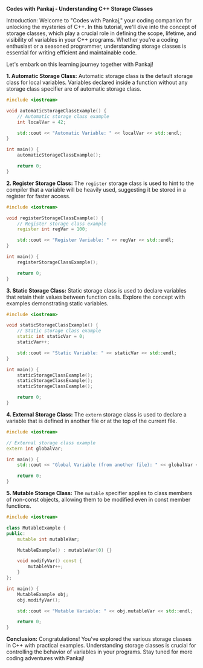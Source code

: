 **Codes with Pankaj - Understanding C++ Storage Classes**

Introduction:
Welcome to "Codes with Pankaj," your coding companion for unlocking the mysteries of C++. In this tutorial, we'll dive into the concept of storage classes, which play a crucial role in defining the scope, lifetime, and visibility of variables in your C++ programs. Whether you're a coding enthusiast or a seasoned programmer, understanding storage classes is essential for writing efficient and maintainable code.

Let's embark on this learning journey together with Pankaj!

**1. Automatic Storage Class:**
Automatic storage class is the default storage class for local variables. Variables declared inside a function without any storage class specifier are of automatic storage class.

```cpp
#include <iostream>

void automaticStorageClassExample() {
    // Automatic storage class example
    int localVar = 42;

    std::cout << "Automatic Variable: " << localVar << std::endl;
}

int main() {
    automaticStorageClassExample();

    return 0;
}
```

**2. Register Storage Class:**
The `register` storage class is used to hint to the compiler that a variable will be heavily used, suggesting it be stored in a register for faster access.

```cpp
#include <iostream>

void registerStorageClassExample() {
    // Register storage class example
    register int regVar = 100;

    std::cout << "Register Variable: " << regVar << std::endl;
}

int main() {
    registerStorageClassExample();

    return 0;
}
```

**3. Static Storage Class:**
Static storage class is used to declare variables that retain their values between function calls. Explore the concept with examples demonstrating static variables.

```cpp
#include <iostream>

void staticStorageClassExample() {
    // Static storage class example
    static int staticVar = 0;
    staticVar++;

    std::cout << "Static Variable: " << staticVar << std::endl;
}

int main() {
    staticStorageClassExample();
    staticStorageClassExample();
    staticStorageClassExample();

    return 0;
}
```

**4. External Storage Class:**
The `extern` storage class is used to declare a variable that is defined in another file or at the top of the current file.

```cpp
#include <iostream>

// External storage class example
extern int globalVar;

int main() {
    std::cout << "Global Variable (from another file): " << globalVar << std::endl;

    return 0;
}
```

**5. Mutable Storage Class:**
The `mutable` specifier applies to class members of non-const objects, allowing them to be modified even in const member functions.

```cpp
#include <iostream>

class MutableExample {
public:
    mutable int mutableVar;

    MutableExample() : mutableVar(0) {}

    void modifyVar() const {
        mutableVar++;
    }
};

int main() {
    MutableExample obj;
    obj.modifyVar();

    std::cout << "Mutable Variable: " << obj.mutableVar << std::endl;

    return 0;
}
```

**Conclusion:**
Congratulations! You've explored the various storage classes in C++ with practical examples. Understanding storage classes is crucial for controlling the behavior of variables in your programs. Stay tuned for more coding adventures with Pankaj!